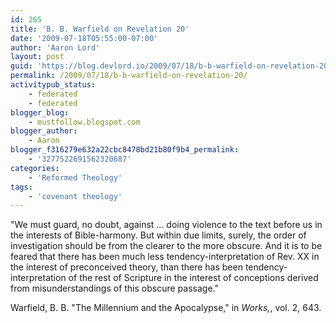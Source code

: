 ```yaml
---
id: 265
title: 'B. B. Warfield on Revelation 20'
date: '2009-07-18T05:55:00-07:00'
author: 'Aaron Lord'
layout: post
guid: 'https://blog.devlord.io/2009/07/18/b-b-warfield-on-revelation-20/'
permalink: /2009/07/18/b-b-warfield-on-revelation-20/
activitypub_status:
    - federated
    - federated
blogger_blog:
    - mustfollow.blogspot.com
blogger_author:
    - Aaron
blogger_f316279e632a22cbc8478bd21b80f9b4_permalink:
    - '3277522691562320687'
categories:
    - 'Reformed Theology'
tags:
    - 'covenant theology'
---
```


"We must guard, no doubt, against ... doing violence to the text before us in the interests of Bible-harmony. But within due limits, surely, the order of investigation should be from the clearer to the more obscure. And it is to be feared that there has been much less tendency-interpretation of Rev. XX in the interest of preconceived theory, than there has been tendency-interpretation of the rest of Scripture in the interest of conceptions derived from misunderstandings of this obscure passage."

Warfield, B. B. "The Millennium and the Apocalypse," in <i>Works,</i>, vol. 2, 643.
